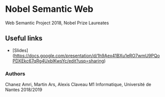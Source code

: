 # Nobel Semantic Web
Web Semantic Project 2018, Nobel Prize Laureates
## Useful links
* [Slides] (https://docs.google.com/presentation/d/1h9Aex41BXu1eRO7wmU9PQoPDXEkc67qRg4UxblKwsYc/edit?usp=sharing)
### Authors
Chanez Amri, Martin Ars, Alexis Claveau
M1 Informatique, Université de Nantes
2018/2019

